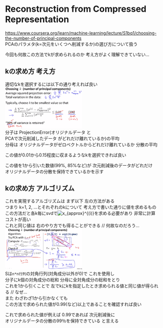 # Reconstruction from Compressed Representation
https://www.coursera.org/learn/machine-learning/lecture/S1bq1/choosing-the-number-of-principal-components  
PCAのパラメタ(k=次元をいくつへ削減するか)の選び方について扱う  

今回も何故この方法でkが求められるのか 考え方がよく理解できていない...  

## kの求め方 考え方
適切なkを選択するには以下の通り考えれば良い  
<img src="../../img/08_11_concept_of_choosing_k.png" width=50% >  
分子は ProjectionError(オリジナルデータ と  
PCAで次元削減したデータ がどれだけ離れているか)の平均  
分母は オリジナルデータがゼロベクトルからどれだけ離れているか 分散の平均  

この値が0.01から0.15程度に収まるようなkを選択できれば良い

この値を1から引いた数値(99%, 85%など)が 次元削減後のデータがどれだけ  
オリジナルデータの分散を保持できているかを示す  

## kの求め方 アルゴリズム
これを実現するアルゴリズムは まず以下 左の方法がある  
つまり k=1, 2, ...とそれぞれのkについて 考え方で書いた通りに値を求めるもの  
この方法だと各k毎にsvdで<img src="https://latex.codecogs.com/gif.latex?x_{approx}^{(i)}" title="x_{approx}^{(i)}" />を求める必要があり 非常に計算コストが高い  
これと同じ値は 右のやり方でも得ることができる // 何故なのだろう...  
<img src="../../img/08_11_algorithm_of_choosing_k.png" width=50% >  
Sは`n*n行列`の対角行列(対角成分以外が0)で これを使用し  
分子にk個の対角成分の総和 分母に全対角成分の総和をとり  
これを1から引くことで 左でkにkを指定したとき求められる値と同じ値が得られる // なぜ...  
また わざわざ1から引かなくても  
この方法で求められた値が0.99(など)以上であることを確認すれば良い

これで求められた値が例えば 0.99であれば 次元削減後に  
オリジナルデータの分散の99％を保持できている と言える  
